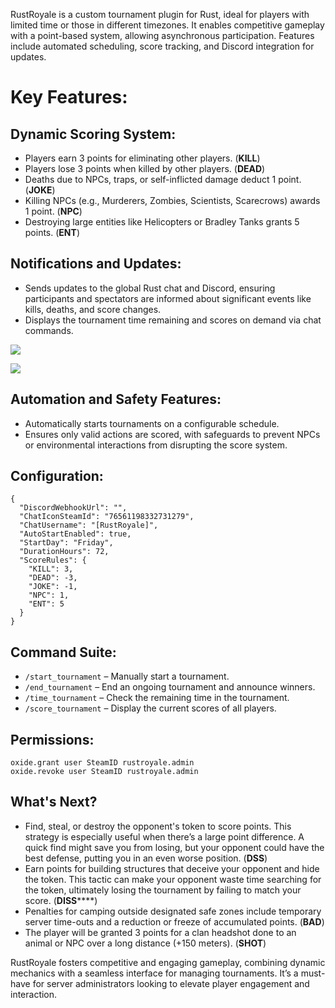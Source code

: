 RustRoyale is a custom tournament plugin for Rust, ideal for players with limited time or those in different timezones. It enables competitive gameplay with a point-based system, allowing asynchronous participation. Features include automated scheduling, score tracking, and Discord integration for updates.
# Key Features:
## Dynamic Scoring System:

* Players earn 3 points for eliminating other players. (**KILL**)
* Players lose 3 points when killed by other players. (**DEAD**)
* Deaths due to NPCs, traps, or self-inflicted damage deduct 1 point. (**JOKE**)
* Killing NPCs (e.g., Murderers, Zombies, Scientists, Scarecrows) awards 1 point. (**NPC**)
* Destroying large entities like Helicopters or Bradley Tanks grants 5 points. (**ENT**)

## Notifications and Updates:

* Sends updates to the global Rust chat and Discord, ensuring participants and spectators are informed about significant events like kills, deaths, and score changes.
* Displays the tournament time remaining and scores on demand via chat commands.

![](https://potaetobag.live/imgs/potaetobag-rustroyale-ingame.png)

![](https://potaetobag.live/imgs/potaetobag-rustroyale-discord.png)

## Automation and Safety Features:

* Automatically starts tournaments on a configurable schedule.
* Ensures only valid actions are scored, with safeguards to prevent NPCs or environmental interactions from disrupting the score system.

## Configuration:
```
{
  "DiscordWebhookUrl": "",
  "ChatIconSteamId": "76561198332731279",
  "ChatUsername": "[RustRoyale]",
  "AutoStartEnabled": true,
  "StartDay": "Friday",
  "DurationHours": 72,
  "ScoreRules": {
    "KILL": 3,
    "DEAD": -3,
    "JOKE": -1,
    "NPC": 1,
    "ENT": 5
  }
}
```

## Command Suite:

* `/start_tournament` – Manually start a tournament.
* `/end_tournament` – End an ongoing tournament and announce winners.
* `/time_tournament` – Check the remaining time in the tournament.
* `/score_tournament` – Display the current scores of all players.

## Permissions:
```
oxide.grant user SteamID rustroyale.admin
oxide.revoke user SteamID rustroyale.admin
```

## What's Next?
* Find, steal, or destroy the opponent's token to score points. This strategy is especially useful when there’s a large point difference. A quick find might save you from losing, but your opponent could have the best defense, putting you in an even worse position. (**DSS**)
* Earn points for building structures that deceive your opponent and hide the token. This tactic can make your opponent waste time searching for the token, ultimately losing the tournament by failing to match your score. (**DISS******)
* Penalties for camping outside designated safe zones include temporary server time-outs and a reduction or freeze of accumulated points. (**BAD**)
* The player will be granted 3 points for a clan headshot done to an animal or NPC over a long distance (+150 meters). (**SHOT**)

RustRoyale fosters competitive and engaging gameplay, combining dynamic mechanics with a seamless interface for managing tournaments. It’s a must-have for server administrators looking to elevate player engagement and interaction.
